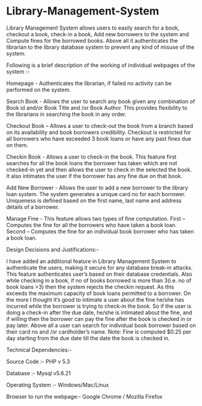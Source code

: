 # Library-Management-System
Library Management System allows users to easily search for a book, checkout a book, check-in a book, Add new borrowers to the system and Compute fines for the borrowed books. Above all it authenticates the librarian to the library database system to prevent any kind of misuse of the system.

Following is a brief description of the working of individual webpages of the system :-

Homepage - Authenticates the librarian, if failed no activity can be performed on the system.

Search Book - Allows the user to search any book given any combination of Book id and/or Book Title and /or Book Author. This provides flexibility to the librarians in searching the book in any order.

Checkout Book – Allows a user to check-out the book from a branch based on its availability and book borrowers credibility. Checkout is restricted for all borrowers who have exceeded 3 book loans or have any past fines due on them.

Checkin Book - Allows a user to check-in the book. This feature first searches for all the book loans the borrower has taken which are not checked-in yet and then allows the user to check in the selected the book. It also intimates the user if the borrower has any fine due on that book.

Add New Borrower - Allows the user to add a new borrower to the library loan system. The system generates a unique card no for each borrower. Uniqueness is defined based on the first name, last name and address details of a borrower.

Manage Fine - This feature allows two types of fine computation. First – Computes the fine for all the borrowers who have taken a book loan. Second – Computes the fine for an individual book borrower who has taken a book loan.

Design Decisions and Justifications:-

I have added an additional feature in  Library Management System to authenticate the users, making it secure for any database break-in attacks. This feature authenticates user’s based on their database credentials. Also while checking in a book, if no of books borrowed is more than 3(i.e. no of book loans >3) then the system rejects the checkin request. As this exceeds the maximum capacity of book loans permitted to a borrower.
On the more I thought it’s good to intimate a user about the fine he/she has incurred while the borrower is trying to check-in the book. So if the user is doing a check-in after the due date, he/she is intimated about the fine, and if willing then the borrower can pay the fine after the book is checked in or pay later.
Above all a user can search for individual book borrower based on their card no and /or cardholder’s name. Note: Fine is computed $0.25 per day starting from the due date till the date the book is checked in.


Technical Dependencies:- 

Source Code :- PHP v 5.3 

Database :- Mysql v5.6.21

Operating System :- Windows/Mac/Linux 

Browser to run the webpage:- Google Chrome / Mozilla Firefox
